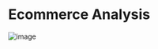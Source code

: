 # Ecommerce Analysis
![image](https://github.com/user-attachments/assets/1d1198a2-51cf-40d1-a2b5-22e2d8771cef)
